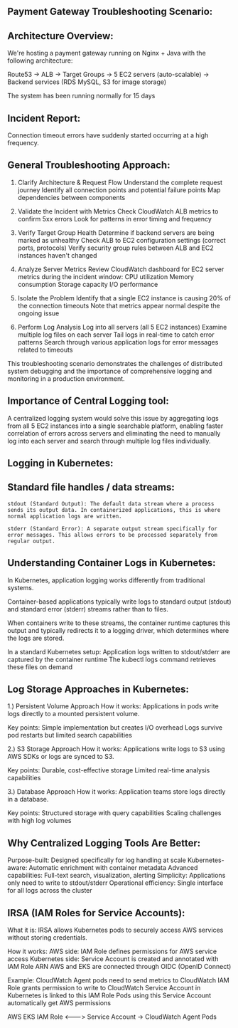 Payment Gateway Troubleshooting Scenario:
-----------------------------------------

Architecture Overview:
-----------------------

We're hosting a payment gateway running on Nginx + Java with the following architecture:

Route53 → ALB → Target Groups → 5 EC2 servers (auto-scalable) → Backend services (RDS MySQL, S3 for image storage)

The system has been running normally for 15 days

Incident Report:
----------------

Connection timeout errors have suddenly started occurring at a high frequency.

General Troubleshooting Approach:
---------------------------------

1. Clarify Architecture & Request Flow
    Understand the complete request journey
    Identify all connection points and potential failure points
    Map dependencies between components

2. Validate the Incident with Metrics
    Check CloudWatch ALB metrics to confirm 5xx errors
    Look for patterns in error timing and frequency

3. Verify Target Group Health
    Determine if backend servers are being marked as unhealthy
    Check ALB to EC2 configuration settings (correct ports, protocols)
    Verify security group rules between ALB and EC2 instances haven't changed

4. Analyze Server Metrics
    Review CloudWatch dashboard for EC2 server metrics during the incident window:
        CPU utilization
        Memory consumption
        Storage capacity
        I/O performance

5. Isolate the Problem
    Identify that a single EC2 instance is causing 20% of the connection timeouts
    Note that metrics appear normal despite the ongoing issue

6. Perform Log Analysis
    Log into all servers (all 5 EC2 instances)
    Examine multiple log files on each server
    Tail logs in real-time to catch error patterns
    Search through various application logs for error messages related to timeouts

This troubleshooting scenario demonstrates the challenges of distributed system debugging and the importance of comprehensive logging and monitoring in a production environment.


Importance of Central Logging tool:
-----------------------------------
A centralized logging system would solve this issue by aggregating logs from all 5 EC2 instances into a single searchable platform, enabling faster correlation of errors across servers and eliminating the need to manually log into each server and search through multiple log files individually.


Logging in Kubernetes:
-----------------------

Standard file handles / data streams:
-------------------------------------

    stdout (Standard Output): The default data stream where a process sends its output data. In containerized applications, this is where normal application logs are written.

    stderr (Standard Error): A separate output stream specifically for error messages. This allows errors to be processed separately from regular output.


Understanding Container Logs in Kubernetes:
-------------------------------------------

In Kubernetes, application logging works differently from traditional systems. 

Container-based applications typically write logs to standard output (stdout) and standard error (stderr) streams rather than to files.

When containers write to these streams, the container runtime captures this output and typically redirects it to a logging driver, which determines where the logs are stored.

In a standard Kubernetes setup:
    Application logs written to stdout/stderr are captured by the container runtime
    The kubectl logs command retrieves these files on demand


Log Storage Approaches in Kubernetes:
-------------------------------------

1.) Persistent Volume Approach
How it works: Applications in pods write logs directly to a mounted persistent volume.

Key points:
    Simple implementation but creates I/O overhead
    Logs survive pod restarts but limited search capabilities

2.) S3 Storage Approach
How it works: Applications write logs to S3 using AWS SDKs or logs are synced to S3.

Key points:
    Durable, cost-effective storage
    Limited real-time analysis capabilities

3.) Database Approach
How it works: Application teams store logs directly in a database.

Key points:
    Structured storage with query capabilities
    Scaling challenges with high log volumes

Why Centralized Logging Tools Are Better:
-----------------------------------------

Purpose-built: Designed specifically for log handling at scale
Kubernetes-aware: Automatic enrichment with container metadata
Advanced capabilities: Full-text search, visualization, alerting
Simplicity: Applications only need to write to stdout/stderr
Operational efficiency: Single interface for all logs across the cluster


IRSA (IAM Roles for Service Accounts):
--------------------------------------

What it is: IRSA allows Kubernetes pods to securely access AWS services without storing credentials.

How it works:
AWS side: IAM Role defines permissions for AWS service access
Kubernetes side: Service Account is created and annotated with IAM Role ARN
AWS and EKS are connected through OIDC (OpenID Connect)

Example:
CloudWatch Agent pods need to send metrics to CloudWatch
IAM Role grants permission to write to CloudWatch
Service Account in Kubernetes is linked to this IAM Role
Pods using this Service Account automatically get AWS permissions

AWS                          EKS
IAM Role            <--->    Service Account -> CloudWatch Agent Pods